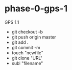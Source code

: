 phase-0-gps-1
=============

GPS 1.1

- git checkout -b 
- git push origin master
- git add .
- git commit -m
- touch "newfile"
- git clone "URL"
- subl "filename"